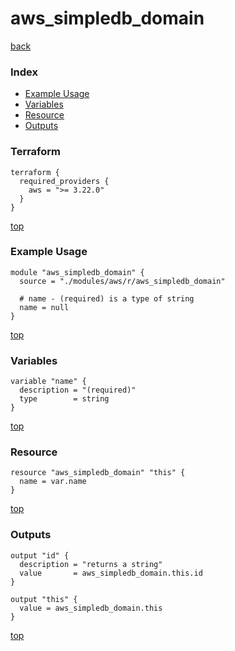 # aws_simpledb_domain
[back](../aws.md)
### Index
- [Example Usage](#example-usage)
- [Variables](#variables)
- [Resource](#resource)
- [Outputs](#outputs)
### Terraform
```hcl
terraform {
  required_providers {
    aws = ">= 3.22.0"
  }
}
```
[top](#index)
### Example Usage
```hcl
module "aws_simpledb_domain" {
  source = "./modules/aws/r/aws_simpledb_domain"

  # name - (required) is a type of string
  name = null
}
```
[top](#index)
### Variables
```hcl
variable "name" {
  description = "(required)"
  type        = string
}
```
[top](#index)

### Resource
```hcl
resource "aws_simpledb_domain" "this" {
  name = var.name
}
```
[top](#index)
### Outputs
```hcl
output "id" {
  description = "returns a string"
  value       = aws_simpledb_domain.this.id
}

output "this" {
  value = aws_simpledb_domain.this
}
```
[top](#index)

